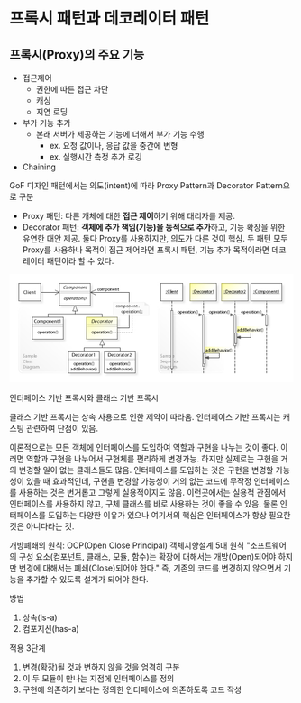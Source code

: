 # 프록시 패턴과 데코레이터 패턴

## 프록시(Proxy)의 주요 기능
- 접근제어
    - 권한에 따른 접근 차단
    - 캐싱
    - 지연 로딩
- 부가 기능 추가
    - 본래 서버가 제공하는 기능에 더해서 부가 기능 수행
        - ex. 요청 값이나, 응답 값을 중간에 변형
        - ex. 실행시간 측정 추가 로깅  
- Chaining

GoF 디자인 패턴에서는 의도(intent)에 따라 Proxy Pattern과 Decorator Pattern으로 구분
- Proxy 패턴: 다른 개체에 대한 **접근 제어**하기 위해 대리자를 제공.
- Decorator 패턴: **객체에 추가 책임(기능)을 동적으로 추가**하고, 기능 확장을 위한 유연한 대안 제공.
둘다 Proxy를 사용하지만, 의도가 다른 것이 핵심. 
두 패턴 모두 Proxy를 사용하나 목적이 접근 제어라면 프록시 패턴, 기능 추가 목적이라면 데코레이터 패턴이라 할 수 있다.

![Decorator_Pattern_UML](./images/W3sDesign_Decorator_Design_Pattern_UML.jpg)

인터페이스 기반 프록시와 클래스 기반 프록시

클래스 기반 프록시는 상속 사용으로 인한 제약이 따라옴.
인터페이스 기반 프록시는 캐스팅 관련하여 단점이 있음.

이론적으로는 모든 객체에 인터페이스를 도입하여 역할과 구현을 나누는 것이 좋다. 이러면 역할과 구현을 나누어서 구현체를 편리하게 변경가능. 하지만 실제로는 구현을 거의 변경할 일이 없는 클래스들도 많음.
인터페이스를 도입하는 것은 구현을 변경할 가능성이 있을 때 효과적인데, 구현을 변경할 가능성이 거의 없는 코드에 무작정 인터페이스를 사용하는 것은 번거롭고 그렇게 실용적이지도 않음. 이런곳에서는 실용적 관점에서 인터페이스를 사용하지 않고, 구체 클래스를 바로 사용하는 것이 좋을 수 있음. 물론 인터페이스를 도입하는 다양한 이유가 있으나 여기서의 핵심은 인터페이스가 항상 필요한 것은 아니다라는 것.

개방폐쇄의 원칙: OCP(Open Close Principal) 
객체지향설계 5대 원칙 
"소프트웨어의 구성 요소(컴포넌트, 클래스, 모듈, 함수)는 확장에 대해서는 개방(Open)되어야 하지만 변경에 대해서는 폐쇄(Close)되어야 한다."
즉, 기존의 코드를 변경하지 않으면서 기능을 추가할 수 있도록 설계가 되어야 한다.

방법
1. 상속(is-a)
1. 컴포지션(has-a)

적용 3단계
1. 변경(확장)될 것과 변하지 않을 것을 엄격히 구분
1. 이 두 모듈이 만나는 지점에 인터페이스를 정의
1. 구현에 의존하기 보다는 정의한 인터페이스에 의존하도록 코드 작성
